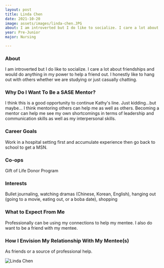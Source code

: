 ```yaml
---
layout: post
title: Linda Chen 
date: 2021-10-20
image: assets/images/linda-chen.JPG
about: I am introverted but I do like to socialize. I care a lot about friendships and would do anything in my power to help a friend out. I honestly like to hang out with others whether we are studying or just casually chatting. 
year: Pre-Junior
major: Nursing

---
```


### About

I am introverted but I do like to socialize. I care a lot about friendships and would do anything in my power to help a friend out. I honestly like to hang out with others whether we are studying or just casually chatting. 

### Why Do I Want To Be a SASE Mentor?

I think this is a good opportunity to continue Kathy's line. Just kidding...but maybe... I think mentoring others can help me as well as others. Becoming a mentor can help me see my own shortcomings in terms of leadership and communication skills as well as my interpersonal skills. 

### Career Goals

Work in a hospital setting first and accumulate experience then go back to school to get a MSN. 

### Co-ops

Gift of Life Donor Program

### Interests

Bullet journaling, watching dramas (Chinese, Korean, English), hanging out (going to a movie, eating out, or a boba date), shopping

### What to Expect From Me

Professionally can be using my connections to help my mentee. I also do want to be a friend with my mentee. 

### How I Envision My Relationship With My Mentee(s) 

As friends or a source of professional help. 

<div class="text-center my-5">
    <img src="{ ../linda-chen.JPG | absolute_url }" alt="Linda Chen" class="rounded post-img" />
</div>
